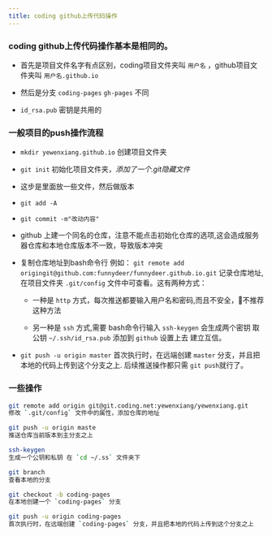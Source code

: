 ```yaml
---
title: coding github上传代码操作
---
```


### coding github上传代码操作基本是相同的。

- 首先是项目文件名字有点区别，coding项目文件夹叫 `用户名` ，github项目文件夹叫 `用户名.github.io`

- 然后是分支 `coding-pages`  `gh-pages` 不同
- `id_rsa.pub` 密钥是共用的

### 一般项目的push操作流程

- `mkdir yewenxiang.github.io` 创建项目文件夹

- `git init` 初始化项目文件夹，*添加了一个.git隐藏文件*

- 这步是里面放一些文件，然后做版本

- `git add -A`

- `git commit -m"改动内容"`

- github 上建一个同名的仓库，注意不能点击初始化仓库的选项,这会造成服务器仓库和本地仓库版本不一致，导致版本冲突

- 复制仓库地址到bash命令行 例如： `git remote add origingit@github.com:funnydeer/funnydeer.github.io.git` 记录仓库地址,在项目文件夹 `.git/config` 文件中可查看。这有两种方式：

    - 一种是 `http` 方式，每次推送都要输入用户名和密码,而且不安全，不推荐这种方法

    - 另一种是 `ssh` 方式,需要 bash命令行输入 `ssh-keygen` 会生成两个密钥 取公钥 `~/.ssh/id_rsa.pub` 添加到 `github` 设置上去 建立互信。

- `git push -u origin master` 首次执行时，在远端创建 `master` 分支，并且把本地的代码上传到这个分支之上. 后续推送操作都只需 `git push`就行了。

### 一些操作
```bash
git remote add origin git@git.coding.net:yewenxiang/yewenxiang.git
修改 `.git/config` 文件中的属性，添加仓库的地址
```



```bash
git push -u origin maste
推送仓库当前版本到主分支之上
```



```bash
ssh-keygen
生成一个公钥和私钥 在 `cd ~/.ss` 文件夹下
```


```bash
git branch
查看本地的分支
```


```bash
git checkout -b coding-pages
在本地创建一个 `coding-pages` 分支
```


```bash
git push -u origin coding-pages
首次执行时，在远端创建 `coding-pages` 分支，并且把本地的代码上传到这个分支之上
```
